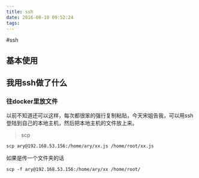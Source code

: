 ```yaml
---
title: ssh
date: 2016-08-10 09:52:24
tags:
---
```


#ssh

## 基本使用

## 我用ssh做了什么

### 往docker里放文件
以前不知道还可以这样，每次都很笨的强行复制粘贴，今天宋姐告我，可以用ssh登陆到自己的本地主机，然后把本地主机的文件放上来。
> scp

```
scp ary@192.168.53.156:/home/ary/xx.js /home/root/xx.js
```
如果是传一个文件夹的话
```
scp -f ary@192.168.53.156:/home/ary/xx /home/root/
```
